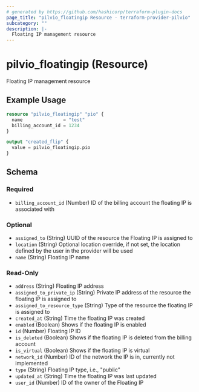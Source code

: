 ```yaml
---
# generated by https://github.com/hashicorp/terraform-plugin-docs
page_title: "pilvio_floatingip Resource - terraform-provider-pilvio"
subcategory: ""
description: |-
  Floating IP management resource
---
```


# pilvio_floatingip (Resource)

Floating IP management resource

## Example Usage

```terraform
resource "pilvio_floatingip" "pio" {
  name               = "test"
  billing_account_id = 1234
}

output "created_flip" {
  value = pilvio_floatingip.pio
}
```

<!-- schema generated by tfplugindocs -->
## Schema

### Required

- `billing_account_id` (Number) ID of the billing account the floating IP is associated with

### Optional

- `assigned_to` (String) UUID of the resource the Floating IP is assigned to
- `location` (String) Optional location override, if not set, the location defined by the user in the provider will be used
- `name` (String) Floating IP name

### Read-Only

- `address` (String) Floating IP address
- `assigned_to_private_ip` (String) Private IP address of the resource the floating IP is assigned to
- `assigned_to_resource_type` (String) Type of the resource the floating IP is assigned to
- `created_at` (String) Time the floating IP was created
- `enabled` (Boolean) Shows if the floating IP is enabled
- `id` (Number) Floating IP ID
- `is_deleted` (Boolean) Shows if the floating IP is deleted from the billing account
- `is_virtual` (Boolean) Shows if the floating IP is virtual
- `network_id` (Number) ID of the network the IP is in, currently not implemented
- `type` (String) Floating IP type, i.e., "public"
- `updated_at` (String) Time the floating IP was last updated
- `user_id` (Number) ID of the owner of the Floating IP


